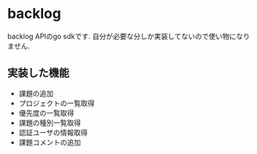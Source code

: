 # backlog
backlog APIのgo sdkです.
自分が必要な分しか実装してないので使い物になりません.

## 実装した機能
* 課題の追加
* プロジェクトの一覧取得
* 優先度の一覧取得
* 課題の種別一覧取得
* 認証ユーザの情報取得
* 課題コメントの追加
